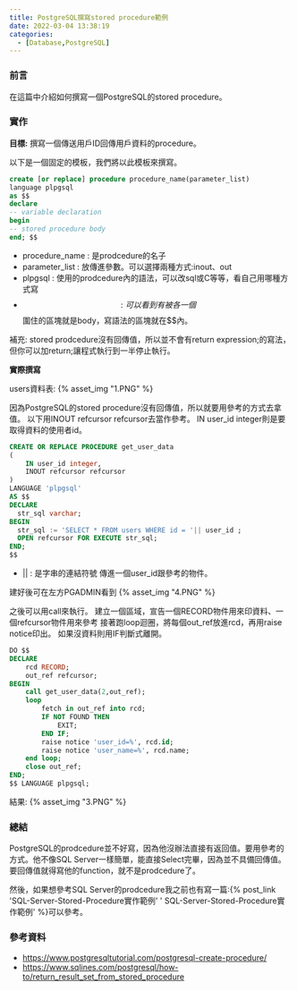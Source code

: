 ```yaml
---
title: PostgreSQL撰寫stored procedure範例
date: 2022-03-04 13:38:19
categories:
  - [Database,PostgreSQL]
---
```

### 前言
在這篇中介紹如何撰寫一個PostgreSQL的stored procedure。

### 實作
**目標:**
撰寫一個傳送用戶ID回傳用戶資料的procedure。

以下是一個固定的模板，我們將以此模板來撰寫。
~~~~~sql
create [or replace] procedure procedure_name(parameter_list)
language plpgsql
as $$
declare
-- variable declaration
begin
-- stored procedure body
end; $$
~~~~~
- procedure_name : 是prodcedure的名子
- parameter_list : 放傳進參數。可以選擇兩種方式:inout、out
- plpgsql : 使用的prodcedure內的語法，可以改sql或C等等，看自己用哪種方式寫
- $$:可以看到有被各一個$$圍住的區塊就是body，寫語法的區塊就在$$內。

補充:
stored prodcedure沒有回傳值，所以並不會有return expression;的寫法，但你可以加return;讓程式執行到一半停止執行。

**實際撰寫**

users資料表:
{% asset_img "1.PNG" %}

因為PostgreSQL的stored procedure沒有回傳值，所以就要用參考的方式去拿值。
以下用INOUT refcursor refcursor去當作參考。
IN user_id integer則是要取得資料的使用者id。

~~~~~sql
CREATE OR REPLACE PROCEDURE get_user_data
(
	IN user_id integer,
	INOUT refcursor refcursor
) 
LANGUAGE 'plpgsql'
AS $$
DECLARE
  str_sql varchar;                                                    
BEGIN
  str_sql := 'SELECT * FROM users WHERE id = '|| user_id ;
  OPEN refcursor FOR EXECUTE str_sql;                             
END;
$$
~~~~~
- || : 是字串的連結符號
傳進一個user_id跟參考的物件。

建好後可在左方PGADMIN看到
{% asset_img "4.PNG" %}


之後可以用call來執行。
建立一個區域，宣告一個RECORD物件用來印資料、一個refcursor物件用來參考
接著跑loop迴圈，將每個out_ref放進rcd，再用raise notice印出。
如果沒資料則用IF判斷式離開。

~~~~~sql
DO $$
DECLARE
	rcd RECORD;
	out_ref refcursor;
BEGIN
	call get_user_data(2,out_ref);
	loop
		fetch in out_ref into rcd;
		IF NOT FOUND THEN
			EXIT;
		END IF;
		raise notice 'user_id=%', rcd.id;
		raise notice 'user_name=%', rcd.name;
  	end loop;
	close out_ref;
END;
$$ LANGUAGE plpgsql;
~~~~~
結果:
{% asset_img "3.PNG" %}


### 總結
PostgreSQL的prodcedure並不好寫，因為他沒辦法直接有返回值。要用參考的方式。他不像SQL Server一樣簡單，能直接Select完畢，因為並不具備回傳值。要回傳值就得寫他的function，就不是prodcedure了。

然後，如果想參考SQL Server的prodcedure我之前也有寫一篇:{% post_link 'SQL-Server-Stored-Procedure實作範例' '
SQL-Server-Stored-Procedure實作範例' %}可以參考。

### 參考資料
- https://www.postgresqltutorial.com/postgresql-create-procedure/
- https://www.sqlines.com/postgresql/how-to/return_result_set_from_stored_procedure